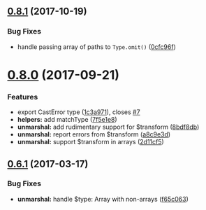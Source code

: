 <a name="0.8.1"></a>
## [0.8.1](https://github.com/boosterfuels/archetype/compare/v0.8.0...v0.8.1) (2017-10-19)


### Bug Fixes

* handle passing array of paths to `Type.omit()` ([0cfc96f](https://github.com/boosterfuels/archetype/commit/0cfc96f))



<a name="0.8.0"></a>
# [0.8.0](https://github.com/boosterfuels/archetype/compare/v0.7.0...v0.8.0) (2017-09-21)


### Features

* export CastError type ([1c3a971](https://github.com/boosterfuels/archetype/commit/1c3a971)), closes [#7](https://github.com/boosterfuels/archetype/issues/7)
* **helpers:** add matchType ([7f5e1e8](https://github.com/boosterfuels/archetype/commit/7f5e1e8))
* **unmarshal:** add rudimentary support for $transform ([8bdf8db](https://github.com/boosterfuels/archetype/commit/8bdf8db))
* **unmarshal:** report errors from $transform ([a8c9e3d](https://github.com/boosterfuels/archetype/commit/a8c9e3d))
* **unmarshal:** support $transform in arrays ([2d11cf5](https://github.com/boosterfuels/archetype/commit/2d11cf5))



<a name="0.6.1"></a>
## [0.6.1](https://github.com/vkarpov15/archetype-js/compare/v0.6.0...v0.6.1) (2017-03-17)


### Bug Fixes

* **unmarshal:** handle $type: Array with non-arrays ([f65c063](https://github.com/vkarpov15/archetype-js/commit/f65c063))




